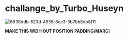 # challange_by_Turbo_Huseyn

![6ff38ddb-520d-4935-8ee3-3b7bb8db8f11](https://user-images.githubusercontent.com/110682013/197142511-90220870-9ffa-4479-ade5-12b7e3ec9716.jpg)

****MAKE THIS WIDH OUT POSITION PADDING/MARGI****
